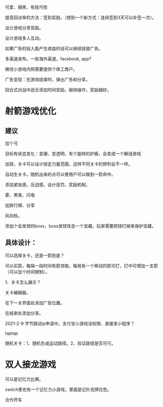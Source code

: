 可爱、搞笑、有技巧性

提高回访率的方法：签到奖励，（想到一个新方式：连续签到3天可以补签一次）。

设计游戏分享奖励。

设计游戏多人互动。

如果广告的投入能产生收益的话可以继续投放广告。

多渠道发布。一些海外渠道，facebook, app?

微信小游戏内购需要提供个体工商户。

广告变现：在游戏结束时，弹出广告和分享。



回合式对战中适合添加时间奖励，越快操作，奖励越好。

# 射箭游戏优化

## 建议

加个弓

目标有状态变化：变硬、变透明、有个旋转的护盾，会变成一个解谜游戏

加锁，关卡可以设计锁定力量范围，这样不同关卡的预判会不一样。

自动生关卡。随机出来的点可以使用户可以做到一箭命中。

添加紧张感，压迫感。设计惩罚，奖励机制。

雾、黑夜、闪电

加排行榜、分享

风向标。

添加个会发球的boss，boss发球攻击一个宝藏，玩家需要把球打掉来保护宝藏。



## 具体设计：

可以选择关卡，还是一箭到底？

可以买箭，每隔一段时间有箭领取。每局有一个移动的箭可打，打中可增加一支箭（可以加个时间限制）。

1、关卡怎么展示？

关卡编辑器。

在下一关界面处添加广告位置。

在结束处添加分享。

2021-2-9 字节跳动ip申请中。支付宝小游戏没权限，直接发小程序？

taptap

随机关卡：1、随机生成运动路径。2、验证路径是否可行。

# 双人接龙游戏

可以是记忆力比赛。

switch里也有一个记忆力小游戏，里面是记扑克牌花色。

合作开车

